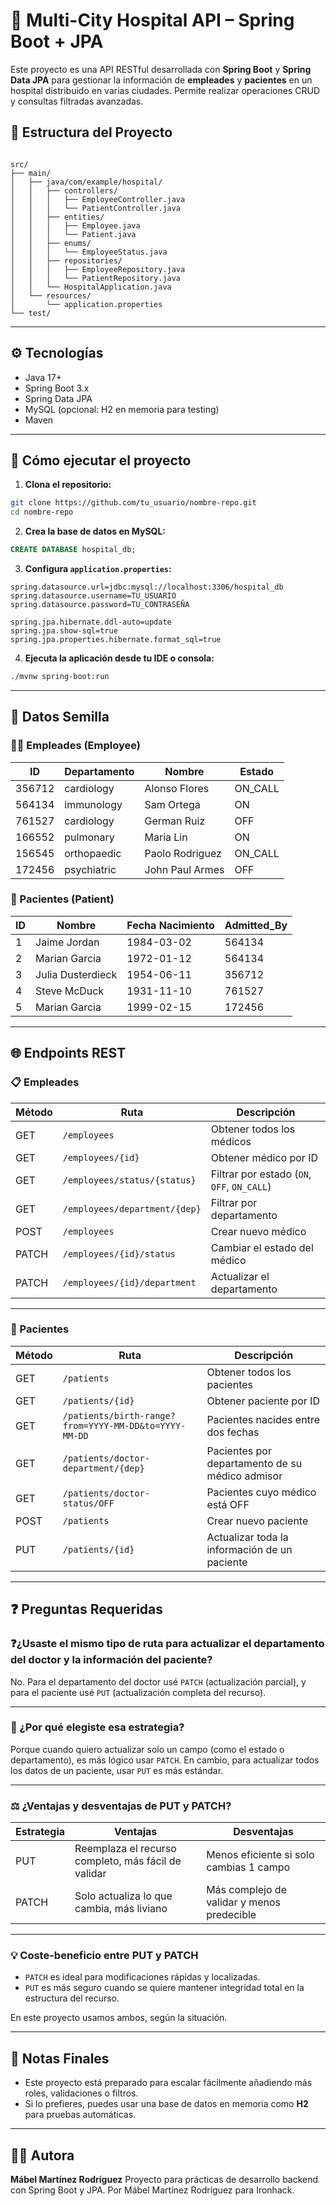 # 🏥 Multi-City Hospital API – Spring Boot + JPA

Este proyecto es una API RESTful desarrollada con **Spring Boot** y **Spring Data JPA** para gestionar la información de **empleades** y **pacientes** en un hospital distribuido en varias ciudades. Permite realizar operaciones CRUD y consultas filtradas avanzadas.

## 📂 Estructura del Proyecto

```

src/
├── main/
│   ├── java/com/example/hospital/
│   │   ├── controllers/
│   │   │   ├── EmployeeController.java
│   │   │   └── PatientController.java
│   │   ├── entities/
│   │   │   ├── Employee.java
│   │   │   └── Patient.java
│   │   ├── enums/
│   │   │   └── EmployeeStatus.java
│   │   ├── repositories/
│   │   │   ├── EmployeeRepository.java
│   │   │   └── PatientRepository.java
│   │   └── HospitalApplication.java
│   └── resources/
│       └── application.properties
└── test/

````

---

## ⚙️ Tecnologías

- Java 17+
- Spring Boot 3.x
- Spring Data JPA
- MySQL (opcional: H2 en memoria para testing)
- Maven

---

## 🚀 Cómo ejecutar el proyecto

1. **Clona el repositorio:**

```bash
git clone https://github.com/tu_usuario/nombre-repo.git
cd nombre-repo
````

2. **Crea la base de datos en MySQL:**

```sql
CREATE DATABASE hospital_db;
```

3. **Configura `application.properties`:**

```properties
spring.datasource.url=jdbc:mysql://localhost:3306/hospital_db
spring.datasource.username=TU_USUARIO
spring.datasource.password=TU_CONTRASEÑA

spring.jpa.hibernate.ddl-auto=update
spring.jpa.show-sql=true
spring.jpa.properties.hibernate.format_sql=true
```

4. **Ejecuta la aplicación desde tu IDE o consola:**

```bash
./mvnw spring-boot:run
```

---

## 🧪 Datos Semilla

### 🧑‍⚕️ Empleades (Employee)

| ID     | Departamento | Nombre          | Estado   |
| ------ | ------------ | --------------- | -------- |
| 356712 | cardiology   | Alonso Flores   | ON\_CALL |
| 564134 | immunology   | Sam Ortega      | ON       |
| 761527 | cardiology   | German Ruiz     | OFF      |
| 166552 | pulmonary    | Maria Lin       | ON       |
| 156545 | orthopaedic  | Paolo Rodriguez | ON\_CALL |
| 172456 | psychiatric  | John Paul Armes | OFF      |

### 🧍 Pacientes (Patient)

| ID | Nombre            | Fecha Nacimiento | Admitted\_By |
| -- | ----------------- | ---------------- | ------------ |
| 1  | Jaime Jordan      | 1984-03-02       | 564134       |
| 2  | Marian Garcia     | 1972-01-12       | 564134       |
| 3  | Julia Dusterdieck | 1954-06-11       | 356712       |
| 4  | Steve McDuck      | 1931-11-10       | 761527       |
| 5  | Marian Garcia     | 1999-02-15       | 172456       |

---

## 🌐 Endpoints REST

### 📋 Empleades

| Método | Ruta                          | Descripción                                 |
| ------ | ----------------------------- | ------------------------------------------- |
| GET    | `/employees`                  | Obtener todos los médicos                   |
| GET    | `/employees/{id}`             | Obtener médico por ID                       |
| GET    | `/employees/status/{status}`  | Filtrar por estado (`ON`, `OFF`, `ON_CALL`) |
| GET    | `/employees/department/{dep}` | Filtrar por departamento                    |
| POST   | `/employees`                  | Crear nuevo médico                          |
| PATCH  | `/employees/{id}/status`      | Cambiar el estado del médico                |
| PATCH  | `/employees/{id}/department`  | Actualizar el departamento                  |

---

### 👩 Pacientes

| Método | Ruta                                                  | Descripción                                     |
| ------ | ----------------------------------------------------- | ----------------------------------------------- |
| GET    | `/patients`                                           | Obtener todos los pacientes                     |
| GET    | `/patients/{id}`                                      | Obtener paciente por ID                         |
| GET    | `/patients/birth-range?from=YYYY-MM-DD&to=YYYY-MM-DD` | Pacientes nacides entre dos fechas              |
| GET    | `/patients/doctor-department/{dep}`                   | Pacientes por departamento de su médico admisor |
| GET    | `/patients/doctor-status/OFF`                         | Pacientes cuyo médico está OFF                  |
| POST   | `/patients`                                           | Crear nuevo paciente                            |
| PUT    | `/patients/{id}`                                      | Actualizar toda la información de un paciente   |

---

## ❓ Preguntas Requeridas

### ❓¿Usaste el mismo tipo de ruta para actualizar el departamento del doctor y la información del paciente?

No. Para el departamento del doctor usé `PATCH` (actualización parcial), y para el paciente usé `PUT` (actualización completa del recurso).

---

### 💭 ¿Por qué elegiste esa estrategia?

Porque cuando quiero actualizar solo un campo (como el estado o departamento), es más lógico usar `PATCH`. En cambio, para actualizar todos los datos de un paciente, usar `PUT` es más estándar.

---

### ⚖️ ¿Ventajas y desventajas de PUT y PATCH?

| Estrategia | Ventajas                                            | Desventajas                                |
| ---------- | --------------------------------------------------- | ------------------------------------------ |
| PUT        | Reemplaza el recurso completo, más fácil de validar | Menos eficiente si solo cambias 1 campo    |
| PATCH      | Solo actualiza lo que cambia, más liviano           | Más complejo de validar y menos predecible |

---

### 💡 Coste-beneficio entre PUT y PATCH

* `PATCH` es ideal para modificaciones rápidas y localizadas.
* `PUT` es más seguro cuando se quiere mantener integridad total en la estructura del recurso.

En este proyecto usamos ambos, según la situación.

---

## 📌 Notas Finales

* Este proyecto está preparado para escalar fácilmente añadiendo más roles, validaciones o filtros.
* Si lo prefieres, puedes usar una base de datos en memoria como **H2** para pruebas automáticas.

---

## 🧑‍💻 Autora

**Mábel Martínez Rodríguez**
Proyecto para prácticas de desarrollo backend con Spring Boot y JPA.
Por Mábel Martínez Rodríguez para Ironhack.


